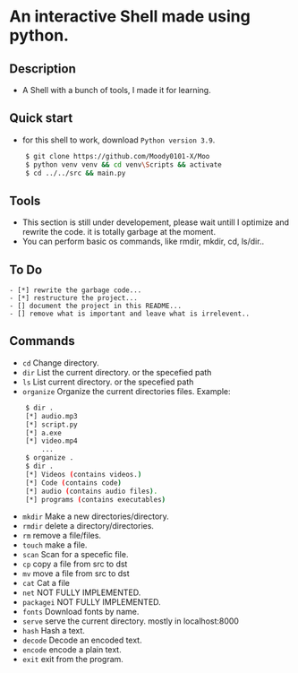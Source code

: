 # An interactive Shell made using python.
## Description
- A Shell with a bunch of tools, I made it for learning.

## Quick start
- for this shell to work, download `Python version 3.9`.

```bash
    $ git clone https://github.com/Moody0101-X/Moo
    $ python venv venv && cd venv\Scripts && activate
    $ cd ../../src && main.py
```

## Tools

- This section is still under developement, please wait untill I optimize and rewrite the code. it is totally garbage at the moment.
- You can perform basic os commands, like rmdir, mkdir, cd, ls/dir..

## To Do
    - [*] rewrite the garbage code...
    - [*] restructure the project...
    - [] document the project in this README...
    - [] remove what is important and leave what is irrelevent..


## Commands
- `cd` Change directory.
- `dir`  List the current directory. or the specefied path
- `ls` List current directory. or the specefied path
- `organize` Organize the current directories files.
Example:
```bash
    $ dir .
    [*] audio.mp3
    [*] script.py
    [*] a.exe
    [*] video.mp4
        ...
    $ organize .
    $ dir .
    [*] Videos (contains videos.)
    [*] Code (contains code)
    [*] audio (contains audio files).
    [*] programs (contains executables)
```
- `mkdir` Make a new directories/directory.
- `rmdir` delete a directory/directories.
- `rm` remove a file/files.
- `touch` make a file.
- `scan` Scan for a specefic file.
- `cp` copy a file from src to dst
- `mv` move a file from src to dst
- `cat` Cat a file
- `net` NOT FULLY IMPLEMENTED.
- `packagei` NOT FULLY IMPLEMENTED.
- `fonts` Download fonts by name.
- `serve` serve the current directory. mostly in localhost:8000
- `hash` Hash a text.
- `decode` Decode an encoded text.
- `encode` encode a plain text.
- `exit` exit from the program.



